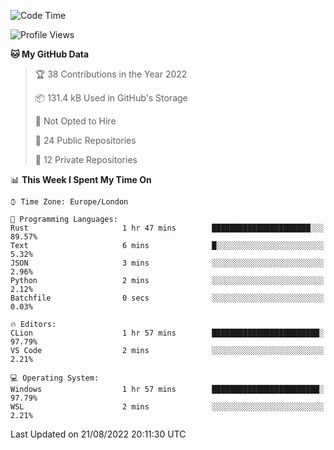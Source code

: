 <!--START_SECTION:waka-->
![Code Time](http://img.shields.io/badge/Code%20Time-221%20hrs%2048%20mins-blue)

![Profile Views](http://img.shields.io/badge/Profile%20Views-0-blue)

**🐱 My GitHub Data** 

> 🏆 38 Contributions in the Year 2022
 > 
> 📦 131.4 kB Used in GitHub's Storage 
 > 
> 🚫 Not Opted to Hire
 > 
> 📜 24 Public Repositories 
 > 
> 🔑 12 Private Repositories  
 > 
📊 **This Week I Spent My Time On** 

```text
⌚︎ Time Zone: Europe/London

💬 Programming Languages: 
Rust                     1 hr 47 mins        ██████████████████████░░░   89.57% 
Text                     6 mins              █░░░░░░░░░░░░░░░░░░░░░░░░   5.32% 
JSON                     3 mins              ░░░░░░░░░░░░░░░░░░░░░░░░░   2.96% 
Python                   2 mins              ░░░░░░░░░░░░░░░░░░░░░░░░░   2.12% 
Batchfile                0 secs              ░░░░░░░░░░░░░░░░░░░░░░░░░   0.03%

🔥 Editors: 
CLion                    1 hr 57 mins        ████████████████████████░   97.79% 
VS Code                  2 mins              ░░░░░░░░░░░░░░░░░░░░░░░░░   2.21%

💻 Operating System: 
Windows                  1 hr 57 mins        ████████████████████████░   97.79% 
WSL                      2 mins              ░░░░░░░░░░░░░░░░░░░░░░░░░   2.21%

```


 Last Updated on 21/08/2022 20:11:30 UTC
<!--END_SECTION:waka-->